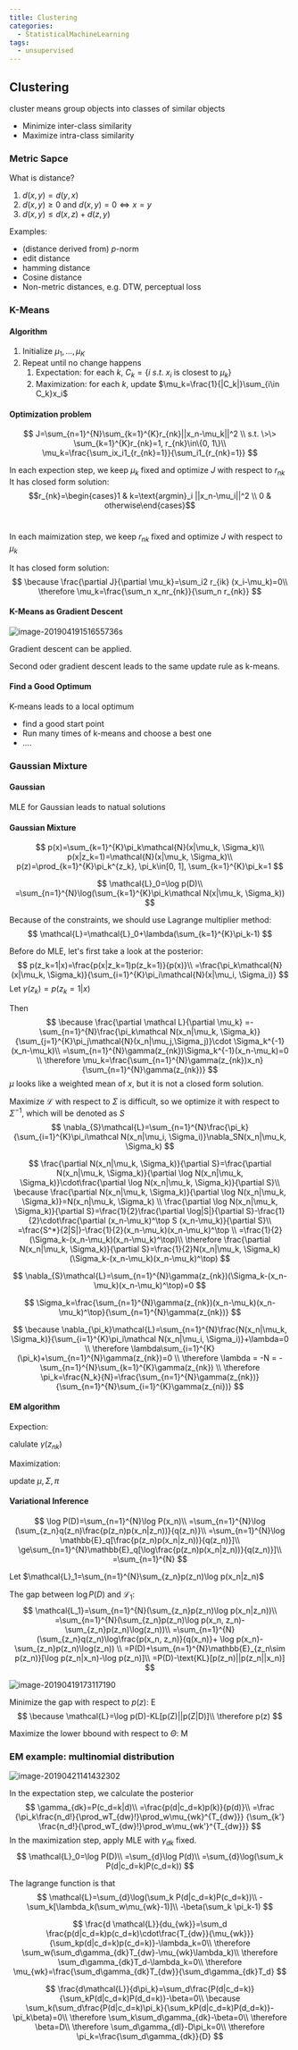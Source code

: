 ```yaml
---
title: Clustering
categories:
  - StatisticalMachineLearning
tags:
  - unsupervised
---
```


## Clustering

cluster means group objects into classes of similar objects

-   Minimize inter-class similarity
-   Maximize intra-class similarity

### Metric Sapce

What is distance?

1.  $d(x, y) = d(y, x)$
2.  $d(x , y) \ge 0$ and $d(x, y)=0 \Leftrightarrow x = y$
3.  $d(x,y)\le d(x, z) + d(z, y)$

Examples:

-   (distance derived from) $p$-norm 
-   edit distance
-   hamming distance
-   Cosine distance
-   Non-metric distances,  e.g. DTW, perceptual loss

### K-Means

#### Algorithm

1.  Initialize $\mu_1, ..., \mu_K$
2.  Repeat until no change happens
    1.  Expectation: for each $k$, $C_k=\{i\>s.t.\> x_i\text{ is closest to }\mu_k\}$
    2.  Maximization: for each $k$, update $\mu_k=\frac{1}{|C_k|}\sum_{i\in C_k}x_i$

#### Optimization problem

$$
J=\sum_{n=1}^{N}\sum_{k=1}^{K}r_{nk}||x_n-\mu_k||^2 \\
s.t. \>\> \sum_{k=1}^{K}r_{nk}=1, r_{nk}\in\{0, 1\}\\
\mu_k=\frac{\sum_ix_i1_{r_{nk}=1}}{\sum_i1_{r_{nk}=1}}
$$

In each expection step, we keep $\mu_k$ fixed and optimize $J$ with respect to $r_{nk}$
It has closed form solution:
$$r_{nk}=\begin{cases}1 & k=\text{argmin}_i ||x_n-\mu_i||^2 \\ 0 & otherwise\end{cases}$$​	

In each maimization step, we keep $r_{nk}$ fixed and optimize $J$ with respect to $\mu_k$

It has closed form solution:
$$
\because \frac{\partial J}{\partial \mu_k}=\sum_i2 r_{ik} (x_i-\mu_k)=0\\
\therefore \mu_k=\frac{\sum_n x_nr_{nk}}{\sum_n r_{nk}}
$$

#### K-Means as Gradient Descent

![image-20190419151655736](clustering/image-20190419151655736.png)s

Gradient descent can be applied.

Second oder gradient descent leads to the same update rule as k-means.

#### Find a Good Optimum

K-means leads to a local optimum

-   find a good start point
-   Run many times of k-means and choose a best one
-   ....

### Gaussian Mixture

#### Gaussian

MLE for Gaussian leads to natual solutions

#### Gaussian Mixture

$$
p(x)=\sum_{k=1}^{K}\pi_k\mathcal{N}(x|\mu_k, \Sigma_k)\\
p(x|z_k=1)=\mathcal{N}(x|\mu_k, \Sigma_k)\\
p(z)=\prod_{k=1}^{K}\pi_k^{z_k}, \pi_k\in[0, 1], \sum_{k=1}^{K}\pi_k=1
$$

$$
\mathcal{L}_0=\log p(D)\\
=\sum_{n=1}^{N}\log(\sum_{k=1}^{K}\pi_k\mathcal N(x|\mu_k, \Sigma_k))
$$

Because of the constraints, we should use Lagrange multiplier method:
$$
\mathcal{L}=\mathcal{L}_0+\lambda(\sum_{k=1}^{K}\pi_k-1)
$$


Before do MLE, let's first take a look at the posterior:
$$
p(z_k=1|x)=\frac{p(x|z_k=1)p(z_k=1)}{p(x)}\\
=\frac{\pi_k\mathcal{N}(x|\mu_k, \Sigma_k)}{\sum_{i=1}^{K}\pi_i\mathcal{N}(x|\mu_i, \Sigma_i)}
$$
Let $\gamma(z_k)=p(z_k=1|x)$

Then
$$
\because \frac{\partial \mathcal L}{\partial \mu_k}
=-\sum_{n=1}^{N}\frac{\pi_k\mathcal N(x_n|\mu_k, \Sigma_k)}{\sum_{j=1}^{K}\pi_j\mathcal{N}(x_n|\mu_j,\Sigma_j)}\cdot \Sigma_k^{-1}(x_n-\mu_k)\\
=\sum_{n=1}^{N}\gamma(z_{nk})\Sigma_k^{-1}(x_n-\mu_k)=0 \\
\therefore \mu_k=\frac{\sum_{n=1}^{N}\gamma(z_{nk})x_n}{\sum_{n=1}^{N}\gamma(z_{nk})}
$$
$\mu$ looks like a weighted mean of $x$, but it is not a closed form solution.

Maximize $\mathcal L$ with respect to $\Sigma$ is difficult, so we optimize it with respect to $\Sigma^{-1}$, which will be denoted as $S$
$$
\nabla_{S}\mathcal{L}=\sum_{n=1}^{N}\frac{\pi_k}{\sum_{i=1}^{K}\pi_i\mathcal N(x_n|\mu_i, \Sigma_i)}\nabla_SN(x_n|\mu_k, \Sigma_k)
$$

$$
\frac{\partial N(x_n|\mu_k, \Sigma_k)}{\partial S}=\frac{\partial N(x_n|\mu_k, \Sigma_k)}{\partial \log N(x_n|\mu_k, \Sigma_k)}\cdot\frac{\partial \log N(x_n|\mu_k, \Sigma_k)}{\partial S}\\
\because \frac{\partial N(x_n|\mu_k, \Sigma_k)}{\partial \log N(x_n|\mu_k, \Sigma_k)}=N(x_n|\mu_k, \Sigma_k) \\
\frac{\partial \log N(x_n|\mu_k, \Sigma_k)}{\partial S}=\frac{1}{2}\frac{\partial \log|S|}{\partial S}-\frac{1}{2}\cdot\frac{\partial (x_n-\mu_k)^\top S (x_n-\mu_k)}{\partial S}\\
=\frac{S^*}{2|S|}-\frac{1}{2}(x_n-\mu_k)(x_n-\mu_k)^\top \\
=\frac{1}{2}(\Sigma_k-(x_n-\mu_k)(x_n-\mu_k)^\top)\\
\therefore \frac{\partial N(x_n|\mu_k, \Sigma_k)}{\partial S}=\frac{1}{2}N(x_n|\mu_k, \Sigma_k)(\Sigma_k-(x_n-\mu_k)(x_n-\mu_k)^\top)
$$

$$
\nabla_{S}\mathcal{L}=\sum_{n=1}^{N}\gamma(z_{nk})(\Sigma_k-(x_n-\mu_k)(x_n-\mu_k)^\top)=0
$$

$$
\Sigma_k=\frac{\sum_{n=1}^{N}\gamma(z_{nk})(x_n-\mu_k)(x_n-\mu_k)^\top}{\sum_{n=1}^{N}\gamma(z_{nk})}
$$

$$
\because \nabla_{\pi_k}\mathcal{L}=\sum_{n=1}^{N}\frac{N(x_n|\mu_k, \Sigma_k)}{\sum_{i=1}^{K}\pi_i\mathcal N(x_n|\mu_i, \Sigma_i)}+\lambda=0 \\
\therefore \lambda\sum_{i=1}^{K}(\pi_k)+\sum_{n=1}^{N}\gamma(z_{nk})=0 \\
\therefore \lambda = -N = - \sum_{n=1}^{N}\sum_{k=1}^{K}\gamma(z_{nk}) \\
\therefore \pi_k=\frac{N_k}{N}=\frac{\sum_{n=1}^{N}\gamma(z_{nk})}{\sum_{n=1}^{N}\sum_{i=1}^{K}\gamma(z_{ni})}
$$

#### EM algorithm

Expection:

calulate $\gamma(z_{nk})$

Maximization:

update $\mu, \Sigma, \pi$

#### Variational Inference

$$
\log P(D)=\sum_{n=1}^{N}\log P(x_n)\\
=\sum_{n=1}^{N}\log (\sum_{z_n}q(z_n)\frac{p(z_n)p(x_n|z_n))}{q(z_n)}\\
=\sum_{n=1}^{N}\log \mathbb{E}_q[\frac{p(z_n)p(x_n|z_n))}{q(z_n)}]\\
\ge\sum_{n=1}^{N}\mathbb{E}_q[\log\frac{p(z_n)p(x_n|z_n))}{q(z_n)}]\\
=\sum_{n=1}^{N}
$$

Let $\mathcal{L}_1=\sum_{n=1}^{N}\sum_{z_n}p(z_n)\log p(x_n|z_n)$

The gap between $\log P(D)$ and $\mathcal L_1$:
$$
\mathcal{L_1}=\sum_{n=1}^{N}(\sum_{z_n}p(z_n)\log p(x_n|z_n))\\
=\sum_{n=1}^{N}(\sum_{z_n}p(z_n)\log p(x_n, z_n)- \sum_{z_n}p(z_n)\log(z_n))\\
=\sum_{n=1}^{N}(\sum_{z_n}q(z_n)\log\frac{p(x_n, z_n)}{q(x_n)}+ \log p(x_n)- \sum_{z_n}p(z_n)\log(z_n)) \\
=P(D)+\sum_{n=1}^{N}\mathbb{E}_{z_n\sim p(z_n)}[\log p(z_n|x_n)-\log p(z_n)]\\
=P(D)-\text{KL}[p(z_n)||p(z_n||x_n)]
$$


![image-20190419173117190](clustering/image-20190419173117190.png)

Minimize the gap with respect to $p(z)$: E
$$
\because \mathcal{L}=\log p(D)-KL[p(Z)||p(Z|D)]\\
\therefore p(z)
$$


Maximize the lower bbound with respect to $\Theta$: M

### EM example: multinomial distribution

![image-20190421141432302](clustering/image-20190421141432302.png)

In the expectation step, we calculate the posterior
$$
\gamma_{dk}=P(c_d=k|d)\\
=\frac{p(d|c_d=k)p(k)}{p(d)}\\
=\frac
{\pi_k\frac{n_d!}{\prod_wT_{dw}!}\prod_w\mu_{wk}^{T_{dw}}}
{\sum_{k'} \frac{n_d!}{\prod_wT_{dw}!}\prod_w\mu_{wk'}^{T_{dw}}}
$$
In the maximization step, apply MLE with $\gamma_{dk}$ fixed.
$$
\mathcal{L}_0=\log P(D)\\
=\sum_{d}\log P(d)\\
=\sum_{d}\log(\sum_k P(d|c_d=k)P(c_d=k))
$$

The lagrange function is that
$$
\mathcal{L}=\sum_{d}\log(\sum_k P(d|c_d=k)P(c_d=k))\\
-\sum_k[\lambda_k(\sum_w\mu_{wk}-1)]\\
-\beta(\sum_k \pi_k-1)
$$

$$
\frac{d \mathcal{L}}{du_{wk}}=\sum_d
\frac{p(d|c_d=k)p(c_d=k)\cdot\frac{T_{dw}}{\mu_{wk}}}
{\sum_kp(d|c_d=k)p(c_d=k)}-\lambda_k=0\\
\therefore \sum_w(\sum_d\gamma_{dk}T_{dw}-\mu_{wk}\lambda_k)\\
\therefore \sum_d\gamma_{dk}T_d-\lambda_k=0\\
\therefore \mu_{wk}=\frac{\sum_d\gamma_{dk}T_{dw}}{\sum_d\gamma_{dk}T_d}
$$

$$
\frac{d\mathcal{L}}{d\pi_k}=\sum_d\frac{P(d|c_d=k)}{\sum_kP(d|c_d=k)P(d_d=k)}-\beta=0\\
\because \sum_k(\sum_d\frac{P(d|c_d=k)\pi_k}{\sum_kP(d|c_d=k)P(d_d=k)}-\pi_k\beta)=0\\
\therefore \sum_k\sum_d\gamma_{dk}-\beta=0\\
\therefore \beta=D\\
\therefore \sum_d\gamma_{dl}-D\pi_k=0\\
\therefore \pi_k=\frac{\sum_d\gamma_{dk}}{D}
$$